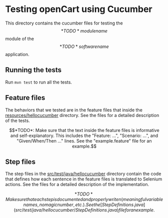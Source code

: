 # Testing openCart using Cucumber
This directory contains the cucumber files for testing the $$*TODO* module name$$ module of the $$*TODO* software name$$ application.

## Running the tests
Run ```mvn test``` to run all the tests.

## Feature files
The behaviors that we tested are in the feature files that inside the [resources/hellocucumber](resources/hellocucumber) directory. See the files for a detailed description of the tests.

$$*TODO*: Make sure that the text inside the feature files is informative and self-explanatory. This includes the "Feature: ...", "Scenario: ...", and "Given/When/Then ..." lines. See the "example.feature" file for an example.$$

## Step files
The step files in the [src/test/java/hellocucumber](src/test/java/hellocucumber) directory contain the code that defines how each sentence in the feature files is translated to Selenium actions. See the files for a detailed description of the implementation.

$$*TODO* Make sure that each step is documented and properly writen (meaningful variable names, no magic number, etc.). See the [StepDefinitions.java](src/test/java/hellocucumber/StepDefinitions.java) file for an example.$$
